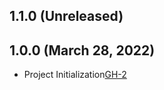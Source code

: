 ## 1.1.0 (Unreleased)

## 1.0.0 (March 28, 2022)
- Project Initialization[GH-2]( https://github.com/terraform-alicloud-modules/terraform-alicloud-direct-mail/pull/2)
